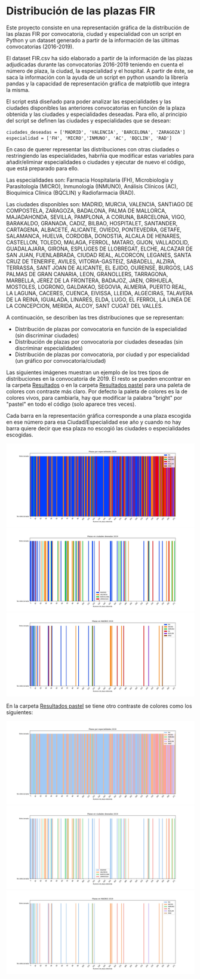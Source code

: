 # Distribución de las plazas FIR

Este proyecto consiste en una representación gráfica de la distribución de las plazas FIR por convocatoria, ciudad y especialidad con un script en Python y un dataset generado a partir de la información de las últimas convocatorias (2016-2019).

El dataset FIR.csv ha sido elaborado a partir de la información de las plazas adjudicadas durante las convocatorias 2016-2019 teniendo en cuenta el número de plaza, la ciudad, la especialidad y el hospital. A partir de éste, se saca la información con la ayuda de un script en python usando la librería pandas y la capacidad de representación gráfica de matplotlib que integra la misma.

El script está diseñado para poder analizar las especialidades y las ciudades disponibles las anteriores convocatorias en función de la plaza obtenida y las ciudades y especialidades deseadas. Para ello, al principio del script se definen las ciudades y especialidades que se desean:
```
ciudades_deseadas = ['MADRID', 'VALENCIA', 'BARCELONA', 'ZARAGOZA']
especialidad = ['FH', 'MICRO','INMUNO', 'AC', 'BQCLIN', 'RAD']
```

En caso de querer representar las distribuciones con otras ciudades o restringiendo las especialidades, habrñia que modificar estas variables para añadir/eliminar especialidades o ciudades y ejecutar de nuevo el código, que está preparado para ello.

Las especialidades son: Farmacia Hospitalaria (FH), Microbiología y Parasitología (MICRO), Inmunología (INMUNO), Análisis Clínicos (AC), Bioquímica Clínica (BQCLIN) y Radiofarmacia (RAD).

Las ciudades disponibles son: MADRID, MURCIA, VALENCIA, SANTIAGO DE COMPOSTELA, ZARAGOZA, BADALONA, PALMA DE MALLORCA, MAJADAHONDA, SEVILLA, PAMPLONA, A CORUNA, BARCELONA, VIGO, BARAKALDO, GRANADA, CADIZ, BILBAO, HOSPITALET, SANTANDER, CARTAGENA, ALBACETE, ALICANTE, OVIEDO, PONTEVEDRA, GETAFE, SALAMANCA, HUELVA, CORDOBA, DONOSTIA, ALCALA DE HENARES, CASTELLON, TOLEDO, MALAGA, FERROL, MATARO, GIJON, VALLADOLID, GUADALAJARA, GIRONA, ESPLUGES DE LLOBREGAT, ELCHE, ALCAZAR DE SAN JUAN, FUENLABRADA, CIUDAD REAL, ALCORCON, LEGANES, SANTA CRUZ DE TENERIFE, AVILES, VITORIA-GASTEIZ, SABADELL, ALZIRA, TERRASSA, SANT JOAN DE ALICANTE, EL EJIDO, OURENSE, BURGOS, LAS PALMAS DE GRAN CANARIA, LEON, GRANOLLERS, TARRAGONA, MARBELLA, JEREZ DE LA FRONTERA, BADAJOZ, JAEN, ORIHUELA, MOSTOLES, LOGRONO, GALDAKAO, SEGOVIA, ALMERIA, PUERTO REAL, LA LAGUNA, CACERES, CUENCA, EIVISSA, LLEIDA, ALGECIRAS, TALAVERA DE LA REINA, IGUALADA, LINARES, ELDA, LUGO, EL FERROL, LA LINEA DE LA CONCEPCION, MERIDA, ALCOY, SANT CUGAT DEL VALLES.

A continuación, se describen las tres distribuciones que se representan:
  - Distribución de plazas por convocatoria en función de la especialidad (sin discriminar ciudades)
  - Distribución de plazas por convocatoria por ciudades deseadas (sin discriminar especialidades)
  - Distribución de plazas por convocatoria, por ciudad y por especialidad (un gráfico por convocatoria/ciudad)

Las siguientes imágenes muestran un ejemplo de los tres tipos de distribuciones en la convocatoria de 2019. El resto se pueden encontrar en la carpeta [Resultados](https://github.com/Namirkvhf/FIR/blob/main/Resultados) o en la carpeta [Resultados pastel](https://github.com/Namirkvhf/FIR/blob/main/Resultados%20pastel) para una paleta de colores con contraste más claro. Por defecto la paleta de colores es la de colores vivos, para cambiarla, hay que modificar la palabra "bright" por "pastel" en todo el código (solo aparece tres veces).

Cada barra en la representación gráfica corresponde a una plaza escogida en ese número para esa Ciudad/Especialidad ese año y cuando no hay barra quiere decir que esa plaza no escogió las ciudades o especialidades escogidas. 


![Imagen 1](https://github.com/Namirkvhf/FIR/blob/main/Resultados/Convocatoria%202019%20por%20especialidades.jpeg)
![Imagen 1](https://github.com/Namirkvhf/FIR/blob/main/Resultados/Plazas%20en%20ciudades%20deseadas%202019.jpeg)
![Imagen 1](https://github.com/Namirkvhf/FIR/blob/main/Resultados/Plazas%20en%20MADRID%202019.jpeg)

En la carpeta [Resultados pastel](https://github.com/Namirkvhf/FIR/blob/main/Resultados%20pastel) se tiene otro contraste de colores como los siguientes:


![Imagen x1](https://github.com/Namirkvhf/FIR/blob/main/Resultados%20pastel/Convocatoria%202019%20por%20especialidades.jpeg)
![Imagen x1](https://github.com/Namirkvhf/FIR/blob/main/Resultados%20pastel/Plazas%20en%20ciudades%20deseadas%202019.jpeg)
![Imagen x1](https://github.com/Namirkvhf/FIR/blob/main/Resultados%20pastel/Plazas%20en%20MADRID%202019.jpeg)
